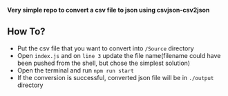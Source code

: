 **Very simple repo to convert a csv file to json using csvjson-csv2json**

## How To?

- Put the csv file that you want to convert into `/Source` directory
- Open `index.js` and on `line 3` update the file name(filename could have been pushed from the shell, but chose the simplest solution)
- Open the terminal and run `npm run start`
- If the conversion is successful, converted json file will be in `./output` directory

